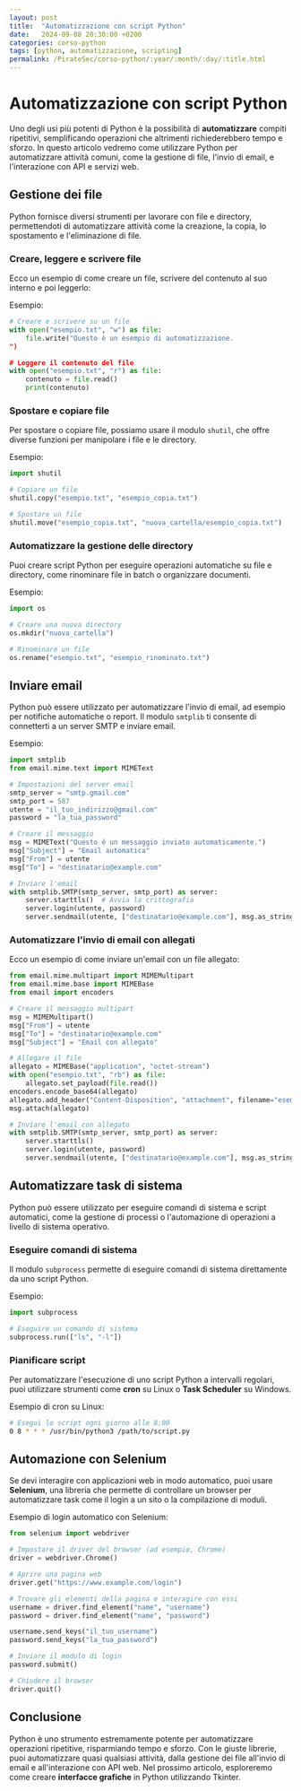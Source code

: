 ```yaml
---
layout: post
title:  "Automatizzazione con script Python"
date:   2024-09-08 20:30:00 +0200
categories: corso-python
tags: [python, automatizzazione, scripting]
permalink: /PirateSec/corso-python/:year/:month/:day/:title.html
---
```


# Automatizzazione con script Python

Uno degli usi più potenti di Python è la possibilità di **automatizzare** compiti ripetitivi, semplificando operazioni che altrimenti richiederebbero tempo e sforzo. In questo articolo vedremo come utilizzare Python per automatizzare attività comuni, come la gestione di file, l'invio di email, e l'interazione con API e servizi web.

## Gestione dei file

Python fornisce diversi strumenti per lavorare con file e directory, permettendoti di automatizzare attività come la creazione, la copia, lo spostamento e l'eliminazione di file.

### Creare, leggere e scrivere file

Ecco un esempio di come creare un file, scrivere del contenuto al suo interno e poi leggerlo:

Esempio:
```python
# Creare e scrivere su un file
with open("esempio.txt", "w") as file:
    file.write("Questo è un esempio di automatizzazione.
")

# Leggere il contenuto del file
with open("esempio.txt", "r") as file:
    contenuto = file.read()
    print(contenuto)
```

### Spostare e copiare file

Per spostare o copiare file, possiamo usare il modulo `shutil`, che offre diverse funzioni per manipolare i file e le directory.

Esempio:
```python
import shutil

# Copiare un file
shutil.copy("esempio.txt", "esempio_copia.txt")

# Spostare un file
shutil.move("esempio_copia.txt", "nuova_cartella/esempio_copia.txt")
```

### Automatizzare la gestione delle directory

Puoi creare script Python per eseguire operazioni automatiche su file e directory, come rinominare file in batch o organizzare documenti.

Esempio:
```python
import os

# Creare una nuova directory
os.mkdir("nuova_cartella")

# Rinominare un file
os.rename("esempio.txt", "esempio_rinominato.txt")
```

## Inviare email

Python può essere utilizzato per automatizzare l'invio di email, ad esempio per notifiche automatiche o report. Il modulo `smtplib` ti consente di connetterti a un server SMTP e inviare email.

Esempio:
```python
import smtplib
from email.mime.text import MIMEText

# Impostazioni del server email
smtp_server = "smtp.gmail.com"
smtp_port = 587
utente = "il_tuo_indirizzo@gmail.com"
password = "la_tua_password"

# Creare il messaggio
msg = MIMEText("Questo è un messaggio inviato automaticamente.")
msg["Subject"] = "Email automatica"
msg["From"] = utente
msg["To"] = "destinatario@example.com"

# Inviare l'email
with smtplib.SMTP(smtp_server, smtp_port) as server:
    server.starttls()  # Avvia la crittografia
    server.login(utente, password)
    server.sendmail(utente, ["destinatario@example.com"], msg.as_string())
```

### Automatizzare l'invio di email con allegati

Ecco un esempio di come inviare un'email con un file allegato:

```python
from email.mime.multipart import MIMEMultipart
from email.mime.base import MIMEBase
from email import encoders

# Creare il messaggio multipart
msg = MIMEMultipart()
msg["From"] = utente
msg["To"] = "destinatario@example.com"
msg["Subject"] = "Email con allegato"

# Allegare il file
allegato = MIMEBase("application", "octet-stream")
with open("esempio.txt", "rb") as file:
    allegato.set_payload(file.read())
encoders.encode_base64(allegato)
allegato.add_header("Content-Disposition", "attachment", filename="esempio.txt")
msg.attach(allegato)

# Inviare l'email con allegato
with smtplib.SMTP(smtp_server, smtp_port) as server:
    server.starttls()
    server.login(utente, password)
    server.sendmail(utente, ["destinatario@example.com"], msg.as_string())
```

## Automatizzare task di sistema

Python può essere utilizzato per eseguire comandi di sistema e script automatici, come la gestione di processi o l'automazione di operazioni a livello di sistema operativo.

### Eseguire comandi di sistema

Il modulo `subprocess` permette di eseguire comandi di sistema direttamente da uno script Python.

Esempio:
```python
import subprocess

# Eseguire un comando di sistema
subprocess.run(["ls", "-l"])
```

### Pianificare script

Per automatizzare l'esecuzione di uno script Python a intervalli regolari, puoi utilizzare strumenti come **cron** su Linux o **Task Scheduler** su Windows.

Esempio di cron su Linux:
```bash
# Esegui lo script ogni giorno alle 8:00
0 8 * * * /usr/bin/python3 /path/to/script.py
```

## Automazione con Selenium

Se devi interagire con applicazioni web in modo automatico, puoi usare **Selenium**, una libreria che permette di controllare un browser per automatizzare task come il login a un sito o la compilazione di moduli.

Esempio di login automatico con Selenium:
```python
from selenium import webdriver

# Impostare il driver del browser (ad esempio, Chrome)
driver = webdriver.Chrome()

# Aprire una pagina web
driver.get("https://www.example.com/login")

# Trovare gli elementi della pagina e interagire con essi
username = driver.find_element("name", "username")
password = driver.find_element("name", "password")

username.send_keys("il_tuo_username")
password.send_keys("la_tua_password")

# Inviare il modulo di login
password.submit()

# Chiudere il browser
driver.quit()
```

## Conclusione

Python è uno strumento estremamente potente per automatizzare operazioni ripetitive, risparmiando tempo e sforzo. Con le giuste librerie, puoi automatizzare quasi qualsiasi attività, dalla gestione dei file all'invio di email e all'interazione con API web. Nel prossimo articolo, esploreremo come creare **interfacce grafiche** in Python utilizzando Tkinter.
